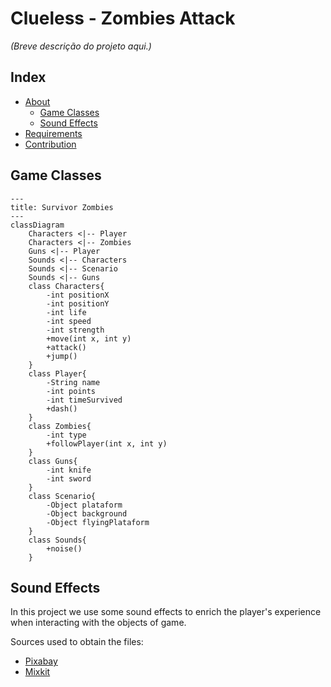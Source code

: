 # Clueless - Zombies Attack

*(Breve descrição do projeto aqui.)*
## Index
- [About](#about)
    - [Game Classes](#game-classes)
    - [Sound Effects](#sound-effects)
- [Requirements](#requirements)
- [Contribution](#Contribution)


## Game Classes

```mermaid
---
title: Survivor Zombies
---
classDiagram
    Characters <|-- Player
    Characters <|-- Zombies
    Guns <|-- Player
    Sounds <|-- Characters
    Sounds <|-- Scenario
    Sounds <|-- Guns
    class Characters{
        -int positionX
        -int positionY
        -int life
        -int speed
        -int strength
        +move(int x, int y)
        +attack()
        +jump()
    }
    class Player{
        -String name
        -int points
        -int timeSurvived
        +dash()
    }
    class Zombies{
        -int type
        +followPlayer(int x, int y)
    }
    class Guns{
        -int knife
        -int sword
    }
    class Scenario{
        -Object plataform
        -Object background
        -Object flyingPlataform
    }
    class Sounds{
        +noise()
    }

```
## Sound Effects

In this project we use some sound effects to enrich the player's experience when interacting with the objects of game.

Sources used to obtain the files:

- [Pixabay](#https://pixabay.com/pt/sound-effects/)
- [Mixkit](#https://mixkit.co/free-sound-effects/)